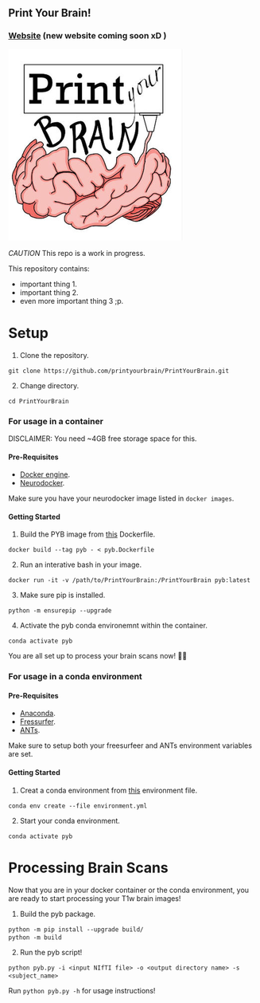 ## Print Your Brain!

### [Website](https://www.ewi-psy.fu-berlin.de/en/v/ccnb/news_events/2021_04_28_Print-your-Brain.html) (new website coming soon xD )

![Teaser image](images/print-your-brain_logo_jpeg.jpg)

*CAUTION*  This repo is a work in progress.

This repository contains:

* important thing 1.
* important thing 2.
* even more important thing 3 ;p.

# Setup

1. Clone the repository.

```
git clone https://github.com/printyourbrain/PrintYourBrain.git
```

2. Change directory.

```
cd PrintYourBrain
```

### For usage in a container

DISCLAIMER: You need ~4GB free storage space for this.

#### Pre-Requisites

* [Docker engine](https://docs.docker.com/engine/install/).
* [Neurodocker](https://www.repronim.org/neurodocker/user_guide/installation.html).

Make sure you have your neurodocker image listed in `docker images`.

#### Getting Started

1. Build the PYB image from [this](https://raw.githubusercontent.com/printyourbrain/PrintYourBrain/main/pyb.Dockerfile) Dockerfile.

```
docker build --tag pyb - < pyb.Dockerfile
```

2. Run an interative bash in your image.

```
docker run -it -v /path/to/PrintYourBrain:/PrintYourBrain pyb:latest
```

3. Make sure pip is installed.

```
python -m ensurepip --upgrade
```

4. Activate the pyb conda environemnt within the container.

```
conda activate pyb
```

You are all set up to process your brain scans now! 🧠🚀


### For usage in a conda environment

#### Pre-Requisites

* [Anaconda](https://www.anaconda.com/products/individual).
* [Fressurfer](https://surfer.nmr.mgh.harvard.edu/fswiki/DownloadAndInstall).
* [ANTs](https://picsl.upenn.edu/software/ants/).

Make sure to setup both your freesurfeer and ANTs environment variables are set.

#### Getting Started

1. Creat a conda environment from [this](https://raw.githubusercontent.com/printyourbrain/PrintYourBrain/main/environment.yml) environment file.

```
conda env create --file environment.yml
```

2. Start your conda environment.


```
conda activate pyb
```

# Processing Brain Scans

Now that you are in your docker container or the conda environment, you are ready to start processing your T1w brain images!

1. Build the pyb package.

```
python -m pip install --upgrade build/
python -m build
```

2. Run the pyb script!

```
python pyb.py -i <input NIfTI file> -o <output directory name> -s <subject_name>
```

Run `python pyb.py -h` for usage instructions!

